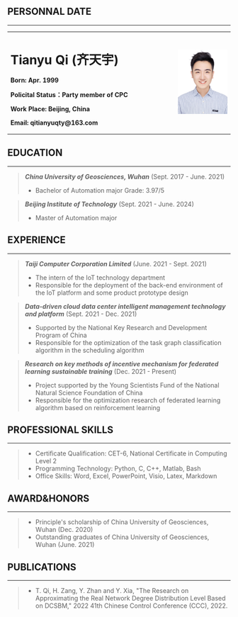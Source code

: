 ## PERSONNAL DATE
---

<div>
<table border="0">
  <tr>
    <td width="75%">
      <h1>Tianyu Qi (齐天宇)</h1>
      <p><b>Born: Apr. 1999</b></p>
      <p><b>Policital Status：Party member of CPC</b></p>
      <p><b>Work Place: Beijing, China</b></p>
      <p><b>Email: qitianyuqty@163.com</b></p>
    </td>
    <td width="25%">
      <img src="/TianyuQi.jpg" width="100%">      
    </td>
  </tr>
</table>
</div>

## EDUCATION
---

> ***China University of Geosciences, Wuhan***    (Sept. 2017 - June. 2021)
>
> - Bachelor of Automation major    Grade: 3.97/5 

> ***Beijing Institute of Technology***    (Sept. 2021 - June. 2024)
>
> - Master of Automation major

## EXPERIENCE
---

> ***Taiji Computer Corporation Limited***    (June. 2021 - Sept. 2021)
>
> - The intern of the IoT technology department
> - Responsible for the deployment of the back-end environment of the IoT platform and some product prototype design

> ***Data-driven cloud data center intelligent management technology and platform***    (Sept. 2021 - Dec. 2021)
>
> - Supported by the National Key Research and Development Program of China
> - Responsible for the optimization of the task graph classification algorithm in the scheduling algorithm

> ***Research on key methods of incentive mechanism for federated learning sustainable training***    (Dec. 2021 - Present)
>
> - Project supported by the Young Scientists Fund of the National Natural Science Foundation of China
> - Responsible for the optimization research of federated learning algorithm based on reinforcement learning

## PROFESSIONAL SKILLS
---

> - Certificate Qualification: CET-6, National Certificate in Computing Level 2
> - Programming Technology: Python, C, C++, Matlab, Bash
> - Office Skills: Word, Excel, PowerPoint, Visio, Latex, Markdown

## AWARD&HONORS
---

> - Principle's scholarship of China University of Geosciences, Wuhan    (Dec. 2020)
> - Outstanding graduates of China University of Geosciences, Wuhan    (June. 2021)

## PUBLICATIONS
---

> - T. Qi, H. Zang, Y. Zhan and Y. Xia, "The Research on Approximating the Real Network Degree Distribution Level Based on DCSBM," 2022 41th Chinese Control Conference (CCC), 2022.

